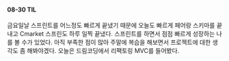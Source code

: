 #### 08-30 TIL
금요일날 스프린트를 어느정도 빠르게 끝냈기 때문에
오늘도 빠르게 페어랑 스키마를 끝내고 Cmarket 스프린도
하루 일찍 끝냈다. 스프린트를 하면서 점점 빠르게 성장하는
나를 볼 수가 있었다. 아직 부족한 점이 많아 주말에 복습을 
해보면서 프로젝트에 대한 생각도 좀 해봐야겠다. 
오늘은 드림코딩에서 리팩토링 MVC를 들어봤다.

